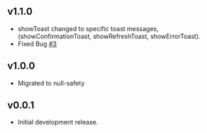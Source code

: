 ## v1.1.0

* showToast changed to specific toast messages,
  (showConfirmationToast, showRefreshToast, showErrorToast).
* Fixed Bug [#3](https://github.com/divshekhar/flutter_process_text/issues/3)
  
## v1.0.0

* Migrated to null-safety

## v0.0.1

* Initial development release.
